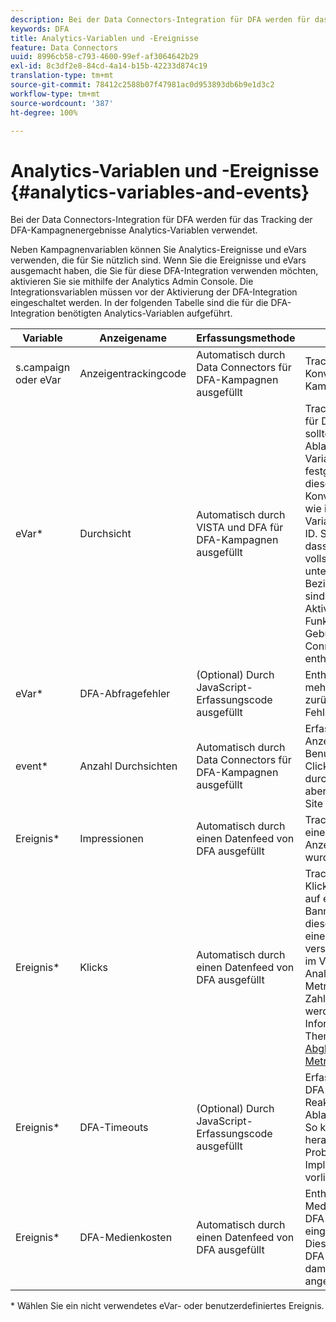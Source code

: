 ```yaml
---
description: Bei der Data Connectors-Integration für DFA werden für das Tracking der DFA-Kampagnenergebnisse Analytics-Variablen verwendet.
keywords: DFA
title: Analytics-Variablen und -Ereignisse
feature: Data Connectors
uuid: 8996cb58-c793-4600-99ef-af3064642b29
exl-id: 8c3df2e8-84cd-4a14-b15b-42233d874c19
translation-type: tm+mt
source-git-commit: 78412c2588b07f47981ac0d953893db6b9e1d3c2
workflow-type: tm+mt
source-wordcount: '387'
ht-degree: 100%

---
```


# Analytics-Variablen und -Ereignisse {#analytics-variables-and-events}

Bei der Data Connectors-Integration für DFA werden für das Tracking der DFA-Kampagnenergebnisse Analytics-Variablen verwendet.

Neben Kampagnenvariablen können Sie Analytics-Ereignisse und eVars verwenden, die für Sie nützlich sind. Wenn Sie die Ereignisse und eVars ausgemacht haben, die Sie für diese DFA-Integration verwenden möchten, aktivieren Sie sie mithilfe der Analytics Admin Console. Die Integrationsvariablen müssen vor der Aktivierung der DFA-Integration eingeschaltet werden. In der folgenden Tabelle sind die für die DFA-Integration benötigten Analytics-Variablen aufgeführt.

| Variable | Anzeigename | Erfassungsmethode | Beschreibung |
|---|---|---|---|
| s.campaign oder eVar | Anzeigentrackingcode | Automatisch durch Data Connectors für DFA-Kampagnen ausgefüllt | Trackt Clickthrough-Konversionen für alle Kampagnen |
| eVar* | Durchsicht | Automatisch durch VISTA und DFA für DFA-Kampagnen ausgefüllt | Trackt Durchsichtsdaten für DFA-IDs Diese eVar sollte dasselbe Ablaufdatum wie die Variable  *`s.campaign`* festgelegt. Muss dieselbe Konversionsvariable sein wie in der Variablenbereitstellungs-ID. Stellen Sie sicher, dass für die eVar vollständige untergeordnete Beziehungen aktiviert sind. Die Kosten für die Aktivierung dieser Funktion sind in der Gebühr für die Data Connectors-Integration enthalten. |
| eVar* | DFA-Abfragefehler | (Optional) Durch JavaScript-Erfassungscode ausgefüllt | Enthält einen von mehreren von DFA zurückgegebenen Fehlercodes. |
| event* | Anzahl Durchsichten | Automatisch durch Data Connectors für DFA-Kampagnen ausgefüllt | Erfasst die Anzahl der Anzeigenansichten durch Benutzer, die keinen Clickthrough durchgeführt haben, aber letztendlich auf Ihre Site gelangt sind. |
| Ereignis* | Impressionen | Automatisch durch einen Datenfeed von DFA ausgefüllt | Trackt die Zeit, in der eine spezielle DFA-Anzeige bereitgestellt wurde. |
| Ereignis* | Klicks | Automatisch durch einen Datenfeed von DFA ausgefüllt | Trackt die Anzahl der Klicks durch Benutzer auf eine spezielle DFA-Banneranzeige Bei dieser Metrik können aus einem von verschiedenen Gründen im Vergleich zur nativen Analytics-Clickthrough-Metrik andere Zahlenwerte ausgegeben werden. Weitere Informationen zu diesem Thema finden Sie unter [Abgleich von Metrikdiskrepanzen](/help/import/data-connectors/dfa-data-connector-analytics/dfa-reconciling-metric-discrepancies.md) |
| Ereignis* | DFA-Timeouts | (Optional) Durch JavaScript-Erfassungscode ausgefüllt | Erfasst die Anzahl der DFA-Reaktionsfehlschläge vor Ablauf von *`s.maxDelay`*. So können Sie einfacher herausfinden, ob ein Problem bei der DFA-Implementierung vorliegt. |
| Ereignis* | DFA-Medienkosten | Automatisch durch einen Datenfeed von DFA ausgefüllt | Enthält die Metrik zu Medienkosten, die in der DFA-Oberfläche eingegeben wurden. Diese Funktion muss in DFA aktiviert werden, damit diese Metriken angezeigt werden. |

* Wählen Sie ein nicht verwendetes eVar- oder benutzerdefiniertes Ereignis.
